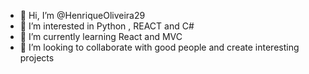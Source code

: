 - 👋 Hi, I’m @HenriqueOliveira29
- 👀 I’m interested in Python , REACT and C# 
- 🌱 I’m currently learning React and MVC
- 💞️ I’m looking to collaborate with good people and create interesting projects

<!---
HenriqueOliveira29/HenriqueOliveira29 is a ✨ special ✨ repository because its `README.md` (this file) appears on your GitHub profile.
You can click the Preview link to take a look at your changes.
--->
